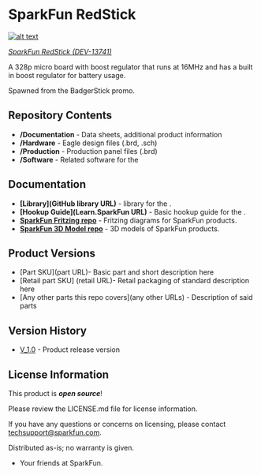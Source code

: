SparkFun RedStick
========================================

[![alt text](https://cdn.sparkfun.com/r/600-600/assets/learn_tutorials/4/2/2/RedStick-01_action.jpg)](https://cdn.sparkfun.com/assets/learn_tutorials/4/2/2/RedStick-01_action.jpg)

[*SparkFun RedStick (DEV-13741)*](https://www.sparkfun.com/products/13741)

A 328p micro board with boost regulator that runs at 16MHz and has a built in boost regulator for battery usage.

Spawned from the BadgerStick promo.

Repository Contents
-------------------

* **/Documentation** - Data sheets, additional product information
* **/Hardware** - Eagle design files (.brd, .sch)
* **/Production** - Production panel files (.brd)
* **/Software** - Related software for the <PRODUCT NAME>

Documentation
--------------
* **[Library](GitHub library URL)** - <LANGUAGE> library for the <PRODUCT NAME>.
* **[Hookup Guide](Learn.SparkFun URL)** - Basic hookup guide for the <PRODUCT NAME>.
* **[SparkFun Fritzing repo](https://github.com/sparkfun/Fritzing_Parts)** - Fritzing diagrams for SparkFun products.
* **[SparkFun 3D Model repo](https://github.com/sparkfun/3D_Models)** - 3D models of SparkFun products. 

Product Versions
----------------
* [Part SKU](part URL)- Basic part and short description here
* [Retail part SKU] (retail URL)- Retail packaging of standard description here
* [Any other parts this repo covers](any other URLs) - Description of said parts

Version History
---------------
* [V_1.0](https://github.com/sparkfun/RedStick/tree/V_1.0) - Product release version

License Information
-------------------

This product is _**open source**_! 

Please review the LICENSE.md file for license information. 

If you have any questions or concerns on licensing, please contact techsupport@sparkfun.com.

Distributed as-is; no warranty is given.

- Your friends at SparkFun.

_<COLLABORATION CREDIT>_
